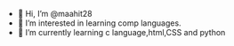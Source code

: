 - 👋 Hi, I’m @maahit28
- 👀 I’m interested in learning comp languages.
- 🌱 I’m currently learning c language,html,CSS and python

<!---
maahit28/maahit28 is a ✨ special ✨ repository because its `README.md` (this file) appears on your GitHub profile.
You can click the Preview link to take a look at your changes.
--->
